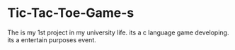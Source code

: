 # Tic-Tac-Toe-Game-s
The is my 1st project in my university life. its a c language game developing. its a entertain purposes event.     
